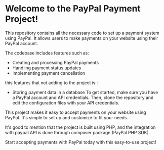 # Welcome to the PayPal Payment Project!
This repository contains all the necessary code to set up a payment system using PayPal. It allows users to make payments on your website using their PayPal account.

The codebase includes features such as:

- Creating and processing PayPal payments
- Handling payment status updates
- Implementing payment cancellation

this features that not adding to the project is :

- Storing payment data in a database
To get started, make sure you have a PayPal account and API credentials.
Then, clone the repository and edit the configuration files with your API credentials. 


This project makes it easy to accept payments on your website using PayPal. It's simple to set up and customize to fit your needs.

It's good to mention that the project is built using PHP, and the integration with paypal API is done through composer package (PayPal PHP SDK).

Start accepting payments with PayPal today with this easy-to-use project!
